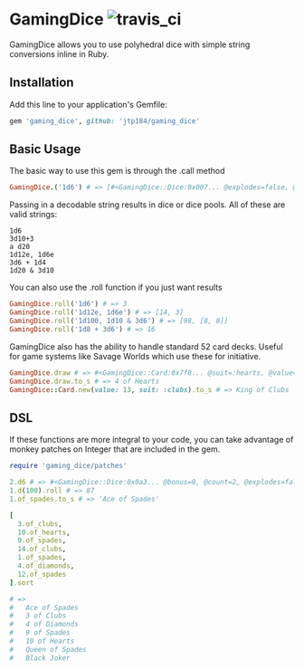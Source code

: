 # GamingDice ![travis_ci](https://travis-ci.com/jtp184/gaming_dice.svg?branch=master)

GamingDice allows you to use polyhedral dice with simple string conversions inline in Ruby.

## Installation

Add this line to your application's Gemfile:

```ruby
gem 'gaming_dice', github: 'jtp184/gaming_dice'
```

## Basic Usage

The basic way to use this gem is through the .call method

```ruby
GamingDice.('1d6') # => [#<GamingDice::Dice:0x007... @explodes=false, @faces=6>]
```

Passing in a decodable string results in dice or dice pools. All of these are valid strings:

```
1d6
3d10+3
a d20
1d12e, 1d6e
3d6 + 1d4
1d20 & 3d10
```

You can also use the .roll function if you just want results

```ruby
GamingDice.roll('1d6') # => 3
GamingDice.roll('1d12e, 1d6e') # => [14, 3]
GamingDice.roll('1d100, 1d10 & 3d6') # => [98, [8, 8]]
GamingDice.roll('1d8 + 3d6') # => 16
```

GamingDice also has the ability to handle standard 52 card decks. Useful for game systems like Savage Worlds which use these for initiative.

```ruby
GamingDice.draw # => #<GamingDice::Card:0x7f8... @suit=:hearts, @value=9>
GamingDice.draw.to_s # => 4 of Hearts
GamingDice::Card.new(value: 13, suit: :clubs).to_s # => King of Clubs
```

## DSL

If these functions are more integral to your code, you can take advantage of monkey patches on Integer that are included in the gem.

```ruby
require 'gaming_dice/patches'

2.d6 # => #<GamingDice::Dice:0x0a3... @bonus=0, @count=2, @explodes=false, @faces=6>
1.d(100).roll # => 87
1.of_spades.to_s # => 'Ace of Spades'

[
  3.of_clubs,
  10.of_hearts,
  9.of_spades,
  14.of_clubs,
  1.of_spades,
  4.of_diamonds,
  12.of_spades
].sort 

# =>
#   Ace of Spades
#   3 of Clubs
#   4 of Diamonds
#   9 of Spades
#   10 of Hearts
#   Queen of Spades
#   Black Joker
```
